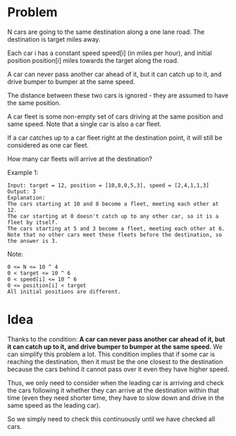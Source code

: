 # Problem
N cars are going to the same destination along a one lane road.  The destination is target miles away.

Each car i has a constant speed speed[i] (in miles per hour), and initial position position[i] miles towards the target along the road.

A car can never pass another car ahead of it, but it can catch up to it, and drive bumper to bumper at the same speed.

The distance between these two cars is ignored - they are assumed to have the same position.

A car fleet is some non-empty set of cars driving at the same position and same speed.  Note that a single car is also a car fleet.

If a car catches up to a car fleet right at the destination point, it will still be considered as one car fleet.


How many car fleets will arrive at the destination?

 

Example 1:
```
Input: target = 12, position = [10,8,0,5,3], speed = [2,4,1,1,3]
Output: 3
Explanation:
The cars starting at 10 and 8 become a fleet, meeting each other at 12.
The car starting at 0 doesn't catch up to any other car, so it is a fleet by itself.
The cars starting at 5 and 3 become a fleet, meeting each other at 6.
Note that no other cars meet these fleets before the destination, so the answer is 3.
```
Note:
```
0 <= N <= 10 ^ 4
0 < target <= 10 ^ 6
0 < speed[i] <= 10 ^ 6
0 <= position[i] < target
All initial positions are different.
```

# Idea
Thanks to the condition: __A car can never pass another car ahead of it, but it can catch up to it, and drive bumper to bumper at the same speed.__
We can simplify this problem a lot. This condition implies that if some car is reaching the destination, then it must be the one closest to the destination 
because the cars behind it cannot pass over it even they have higher speed. 

Thus, we only need to consider when the leading car is arriving and check the cars following it whether they can arrive at the
destination within that time (even they need shorter time, they have to slow down and drive in the same speed as the leading car).

So we simply need to check this continuously until we have checked all cars.







